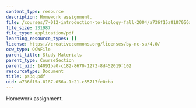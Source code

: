 ```yaml
---
content_type: resource
description: Homework assignment.
file: /courses/7-012-introduction-to-biology-fall-2004/a736f15a8187056a1c21c55717fe0cba_ps3q.pdf
file_size: 131987
file_type: application/pdf
learning_resource_types: []
license: https://creativecommons.org/licenses/by-nc-sa/4.0/
ocw_type: OCWFile
parent_title: Study Materials
parent_type: CourseSection
parent_uid: 14091ba0-c182-8670-1272-8d452019f102
resourcetype: Document
title: ps3q.pdf
uid: a736f15a-8187-056a-1c21-c55717fe0cba
---
```

Homework assignment.